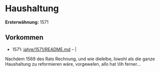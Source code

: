 # Haushaltung

**Ersterwähnung:** 1571

## Vorkommen
- 1571: [jahre/1571/README.md](../jahre/1571/README.md) – |

Nachdem 1569 des Rats Rechnung, und wie dieſelbe,
ſowohl als die ganze Haushaltung zu reformieren wäre,
vorgeweſen, alſo hat \ſih ferner...
